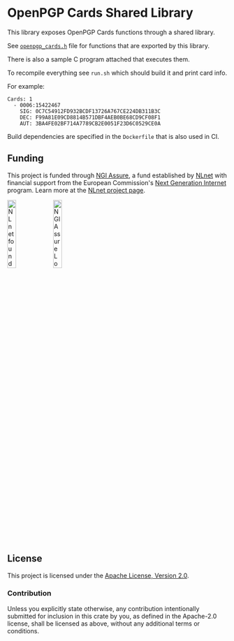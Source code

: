 <!--
SPDX-FileCopyrightText: 2024 Wiktor Kwapisiewicz <wiktor@metacode.biz>
SPDX-License-Identifier: CC0-1.0
-->
# OpenPGP Cards Shared Library

This library exposes OpenPGP Cards functions through a shared library.

See [`openpgp_cards.h`](openpgp_cards.h) file for functions that are exported by this library.

There is also a sample C program attached that executes them.

To recompile everything see `run.sh` which should build it and print card info.

For example:

```
Cards: 1
  - 0006:15422467
    SIG: 0C7C54912FD932BCDF13726A767CE224DB311B3C
    DEC: F99A81E09CD8814B571DBF4AEB0BE68CD9CF08F1
    AUT: 3BA4FE02BF714A7789CB2E0051F23D6C0529CE0A
```

Build dependencies are specified in the `Dockerfile` that is also used in CI.

## Funding

This project is funded through [NGI Assure](https://nlnet.nl/assure), a fund established by [NLnet](https://nlnet.nl) with financial support from the European Commission's [Next Generation Internet](https://ngi.eu) program. Learn more at the [NLnet project page](https://nlnet.nl/project/OpenPGPCA-HSM/).

[<img src="https://nlnet.nl/logo/banner.png" alt="NLnet foundation logo" width="20%" />](https://nlnet.nl)
[<img src="https://nlnet.nl/image/logos/NGIAssure_tag.svg" alt="NGI Assure Logo" width="20%" />](https://nlnet.nl/assure)

## License

This project is licensed under the [Apache License, Version 2.0](https://www.apache.org/licenses/LICENSE-2.0).

### Contribution

Unless you explicitly state otherwise, any contribution intentionally
submitted for inclusion in this crate by you, as defined in the
Apache-2.0 license, shall be licensed as above, without any
additional terms or conditions.
